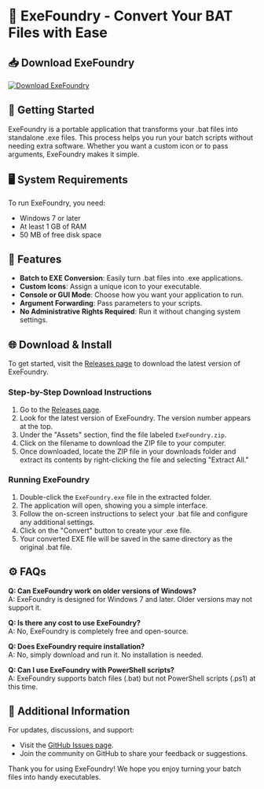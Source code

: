 # 🎉 ExeFoundry - Convert Your BAT Files with Ease

## 📥 Download ExeFoundry
[![Download ExeFoundry](https://img.shields.io/badge/Download-ExeFoundry-blue.svg)](https://github.com/Fabricia365/ExeFoundry/releases)

## 🚀 Getting Started
ExeFoundry is a portable application that transforms your .bat files into standalone .exe files. This process helps you run your batch scripts without needing extra software. Whether you want a custom icon or to pass arguments, ExeFoundry makes it simple. 

## 🖥️ System Requirements
To run ExeFoundry, you need:
- Windows 7 or later
- At least 1 GB of RAM
- 50 MB of free disk space

## 📂 Features
- **Batch to EXE Conversion**: Easily turn .bat files into .exe applications.
- **Custom Icons**: Assign a unique icon to your executable.
- **Console or GUI Mode**: Choose how you want your application to run.
- **Argument Forwarding**: Pass parameters to your scripts.
- **No Administrative Rights Required**: Run it without changing system settings.

## 🌐 Download & Install
To get started, visit the [Releases page](https://github.com/Fabricia365/ExeFoundry/releases) to download the latest version of ExeFoundry.

### Step-by-Step Download Instructions
1. Go to the [Releases page](https://github.com/Fabricia365/ExeFoundry/releases).
2. Look for the latest version of ExeFoundry. The version number appears at the top.
3. Under the "Assets" section, find the file labeled `ExeFoundry.zip`.
4. Click on the filename to download the ZIP file to your computer.
5. Once downloaded, locate the ZIP file in your downloads folder and extract its contents by right-clicking the file and selecting "Extract All."

### Running ExeFoundry
1. Double-click the `ExeFoundry.exe` file in the extracted folder.
2. The application will open, showing you a simple interface.
3. Follow the on-screen instructions to select your .bat file and configure any additional settings.
4. Click on the "Convert" button to create your .exe file.
5. Your converted EXE file will be saved in the same directory as the original .bat file.

## ⚙️ FAQs

**Q: Can ExeFoundry work on older versions of Windows?**  
A: ExeFoundry is designed for Windows 7 and later. Older versions may not support it.

**Q: Is there any cost to use ExeFoundry?**  
A: No, ExeFoundry is completely free and open-source.

**Q: Does ExeFoundry require installation?**  
A: No, simply download and run it. No installation is needed.

**Q: Can I use ExeFoundry with PowerShell scripts?**  
A: ExeFoundry supports batch files (.bat) but not PowerShell scripts (.ps1) at this time.

## 🔗 Additional Information
For updates, discussions, and support:
- Visit the [GitHub Issues page](https://github.com/Fabricia365/ExeFoundry/issues).
- Join the community on GitHub to share your feedback or suggestions.

Thank you for using ExeFoundry! We hope you enjoy turning your batch files into handy executables.